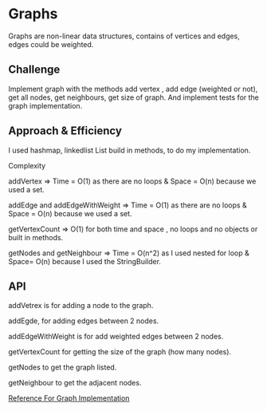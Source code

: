 # Graphs
Graphs are non-linear data structures, contains of vertices and edges, edges could be weighted.

## Challenge
Implement graph with the methods add vertex , add edge (weighted or not), get all nodes, get neighbours, get size of graph.
And implement tests for the graph implementation.

## Approach & Efficiency

I used hashmap, linkedlist List build in methods, to do my implementation.

Complexity

addVertex => Time = O(1) as there are no loops & Space = O(n) because we used a set.

addEdge and addEdgeWithWeight => Time = O(1) as there are no loops & Space = O(n) because we used a set.

getVertexCount => O(1) for both time and space , no loops and no objects or built in methods.

getNodes and getNeighbour => Time = O(n^2) as I used nested for loop & Space=  O(n) because I used the StringBuilder. 

## API
addVetrex is for adding a node to the graph.

addEgde, for adding edges between 2 nodes.

addEdgeWithWeight is for add weighted edges between 2 nodes.

getVertexCount for getting the size of the graph (how many nodes).

getNodes to get the graph listed.

getNeighbour to get the adjacent nodes.


[Reference For Graph Implementation](https://www.geeksforgeeks.org/implementing-generic-graph-in-java/)